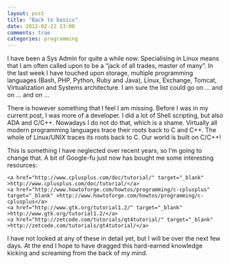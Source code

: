 ```yaml
---
layout: post
title: "Back to basics"
date: 2012-02-22 13:00
comments: true
categories: programming
---
```

I have been a Sys Admin for quite a while now. Specialising in Linux means that I am often called upon to be a “jack of all trades, master of many”. In the last week I have touched upon storage, multiple programming languages (Bash, PHP, Python, Ruby and Java), Linux, Exchange, Tomcat, Virtualization and Systems architecture. I am sure the list could go on … and on … and on …

There is however something that I feel I am missing. Before I was in my current post, I was more of a developer. I did a lot of Shell scripting, but also ADA and C/C++. Nowadays I do not do that, which is a shame. Virtually all modern programming languages trace their roots back to C and C++. The whole of Linux/UNIX traces its roots back to C. Our world is built on C/C++!

This is something I have neglected over recent years, so I’m going to change that. A bit of Google-fu just now has bought me some interesting resources:

    <a href="http://www.cplusplus.com/doc/tutorial/" target="_blank" >http://www.cplusplus.com/doc/tutorial/</a>
    <a href="http://www.howtoforge.com/howtos/programming/c-cplusplus" target="_blank" >http://www.howtoforge.com/howtos/programming/c-cplusplus</a>
    <a href="http://www.gtk.org/tutorial1.2/" target="_blank" >http://www.gtk.org/tutorial1.2/</a>
    <a href="http://zetcode.com/tutorials/qt4tutorial/" target="_blank" >http://zetcode.com/tutorials/qt4tutorial/</a>

I have not looked at any of these in detail yet, but I will be over the next few days. At the end I hope to have dragged this hard-earned knowledge kicking and screaming from the back of my mind.



